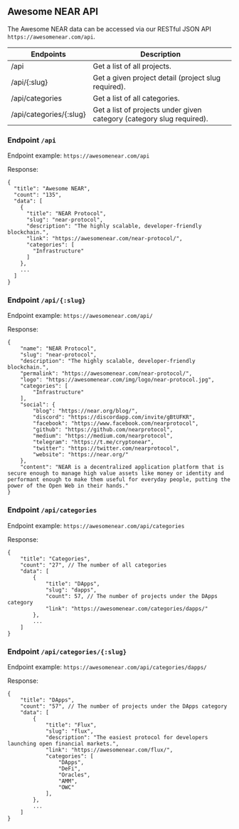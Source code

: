 ## Awesome NEAR API

The Awesome NEAR data can be accessed via our RESTful JSON API `https://awesomenear.com/api`.

| Endpoints                | Description |
| ------------------------ | ------------------------------ |
| /api                     | Get a list of all projects. |
| /api/{:slug}             | Get a given project detail (project slug required). |
| /api/categories          | Get a list of all categories. |
| /api/categories/{:slug}  | Get a list of projects under given category (category slug required). |

### Endpoint `/api`

Endpoint example: `https://awesomenear.com/api`

Response:

```
{
  "title": "Awesome NEAR",
  "count": "135",
  "data": [
    {
      "title": "NEAR Protocol",
      "slug": "near-protocol",
      "description": "The highly scalable, developer-friendly blockchain.",
      "link": "https://awesomenear.com/near-protocol/",
      "categories": [
        "Infrastructure"
      ]
    },
    ...
  ]
}
```

### Endpoint `/api/{:slug}`

Endpoint example: `https://awesomenear.com/api/`

Response:

```
{
    "name": "NEAR Protocol",
    "slug": "near-protocol",
    "description": "The highly scalable, developer-friendly blockchain.",
    "permalink": "https://awesomenear.com/near-protocol/",
    "logo": "https://awesomenear.com/img/logo/near-protocol.jpg",
    "categories": [
        "Infrastructure"
    ],
    "social": {
        "blog": "https://near.org/blog/",
        "discord": "https://discordapp.com/invite/gBtUFKR",
        "facebook": "https://www.facebook.com/nearprotocol",
        "github": "https://github.com/nearprotocol",
        "medium": "https://medium.com/nearprotocol",
        "telegram": "https://t.me/cryptonear",
        "twitter": "https://twitter.com/nearprotocol",
        "website": "https://near.org/"
    },
    "content": "NEAR is a decentralized application platform that is secure enough to manage high value assets like money or identity and performant enough to make them useful for everyday people, putting the power of the Open Web in their hands."
}
```

### Endpoint `/api/categories`

Endpoint example: `https://awesomenear.com/api/categories`

Response:

```
{
    "title": "Categories",
    "count": "27", // The number of all categories
    "data": [
        {
            "title": "DApps",
            "slug": "dapps",
            "count": 57, // The number of projects under the DApps category
            "link": "https://awesomenear.com/categories/dapps/"
        },
        ...
    ]
}
```

### Endpoint `/api/categories/{:slug}`

Endpoint example: `https://awesomenear.com/api/categories/dapps/`

Response:

```
{
    "title": "DApps",
    "count": "57", // The number of projects under the DApps category
    "data": [
        {
            "title": "Flux",
            "slug": "flux",
            "description": "The easiest protocol for developers launching open financial markets.",
            "link": "https://awesomenear.com/flux/",
            "categories": [
                "DApps",
                "DeFi",
                "Oracles",
                "AMM",
                "OWC"
            ],
        },
        ...
    ]
}
```
